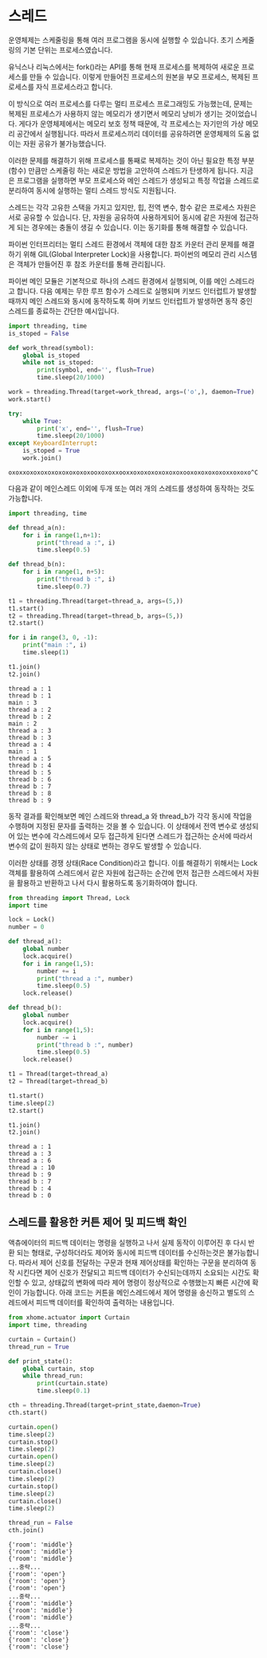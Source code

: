 # 스레드
운영체제는 스케줄링을 통해 여러 프로그램을 동시에 실행할 수 있습니다. 초기 스케줄링의 기본 단위는 프로세스였습니다. 

유닉스나 리눅스에서는 fork()라는 API를 통해 현재 프로세스를 복제하여 새로운 프로세스를 만들 수 있습니다. 이렇게 만들어진 프로세스의 원본을 부모 프로세스, 복제된 프로세스를 자식 프로세스라고 합니다. 

이 방식으로 여러 프로세스를 다루는 멀티 프로세스 프로그래밍도 가능했는데, 문제는 복제된 프로세스가 사용하지 않는 메모리가 생기면서 메모리 낭비가 생기는 것이었습니다. 게다가 운영체제에서는 메모리 보호 정책 때문에, 각 프로세스는 자기만의 가상 메모리 공간에서 실행됩니다. 따라서 프로세스끼리 데이터를 공유하려면 운영체제의 도움 없이는 자원 공유가 불가능했습니다. 

이러한 문제를 해결하기 위해 프로세스를 통째로 복제하는 것이 아닌 필요한 특정 부분(함수) 만큼만 스케줄링 하는 새로운 방법을 고안하여 스레드가 탄생하게 됩니다. 지금은 프로그램을 실행하면 부모 프로세스와 메인 스레드가 생성되고 특정 작업을 스레드로 분리하여 동시에 실행하는 멀티 스레드 방식도 지원됩니다.

스레드는 각각 고유한 스택을 가지고 있지만, 힙, 전역 변수, 함수 같은 프로세스 자원은 서로 공유할 수 있습니다. 단, 자원을 공유하여 사용하게되어 동시에 같은 자원에 접근하게 되는 경우에는 충돌이 생길 수 있습니다. 이는 동기화를 통해 해결할 수 있습니다. 

파이썬 인터프리터는 멀티 스레드 환경에서 객체에 대한 참조 카운터 관리 문제를 해결하기 위해 GIL(Global Interpreter Lock)을 사용합니다. 파이썬의 메모리 관리 시스템은 객체가 만들어진 후 참조 카운터를 통해 관리됩니다. 

파이썬 메인 모듈은 기본적으로 하나의 스레드 환경에서 실행되며, 이를 메인 스레드라고 합니다. 다음 예제는 무한 루프 함수가 스레드로 실행되며 키보드 인터럽트가 발생할 때까지 메인 스레드와 동시에 동작하도록 하며 키보드 인터럽트가 발생하면 동작 중인 스레드를 종료하는 간단한 예시입니다. 

```python
import threading, time 
is_stoped = False

def work_thread(symbol):
    global is_stoped
    while not is_stoped:
        print(symbol, end='', flush=True)
        time.sleep(20/1000)

work = threading.Thread(target=work_thread, args=('o',), daemon=True)
work.start()

try:
    while True:
        print('x', end='', flush=True)
        time.sleep(20/1000)
except KeyboardInterrupt:
    is_stoped = True
    work.join()  
```
```out
oxoxxoxoxoxoxoxoxoxoxoxooxoxoxxooxxoxoxoxoxoxoxoxooxoxoxoxoxoxxoxoxo^C
```

다음과 같이 메인스레드 이외에 두개 또는 여러 개의 스레드를 생성하여 동작하는 것도 가능합니다.

```python
import threading, time

def thread_a(n):
    for i in range(1,n+1):
        print("thread a :", i)
        time.sleep(0.5)

def thread_b(n):
    for i in range(1, n+5):   
        print("thread b :", i)
        time.sleep(0.7)

t1 = threading.Thread(target=thread_a, args=(5,))
t1.start()
t2 = threading.Thread(target=thread_b, args=(5,)) 
t2.start()

for i in range(3, 0, -1):
    print("main :", i)
    time.sleep(1)

t1.join()
t2.join()
```

```out
thread a : 1
thread b : 1
main : 3
thread a : 2
thread b : 2
main : 2
thread a : 3
thread b : 3
thread a : 4
main : 1
thread a : 5
thread b : 4
thread b : 5
thread b : 6
thread b : 7
thread b : 8
thread b : 9
```

동작 결과를 확인해보면 메인 스레드와 thread_a 와 thread_b가 각각 동시에 작업을 수행하며 지정된 문자를 출력하는 것을 볼 수 있습니다. 이 상태에서 전역 변수로 생성되어 있는 변수에 각스레드에서 모두 접근하게 된다면 스레드가 접근하는 순서에 따라서 변수의 값이 원하지 않는 상태로 변하는 경우도 발생할 수 있습니다. 

이러한 상태를 경쟁 상태(Race Condition)라고 합니다. 이를 해결하기 위해서는 Lock 객체를 활용하여 스레드에서 같은 자원에 접근하는 순간에 먼저 접근한 스레드에서 자원을 활용하고 반환하고 나서 다시 활용하도록 동기화하여야 합니다.

```python
from threading import Thread, Lock
import time

lock = Lock()
number = 0

def thread_a():
    global number
    lock.acquire()
    for i in range(1,5):
        number += i 
        print("thread a :", number)
        time.sleep(0.5)
    lock.release()

def thread_b():
    global number
    lock.acquire()
    for i in range(1,5):
        number -= i 
        print("thread b :", number)
        time.sleep(0.5)
    lock.release()

t1 = Thread(target=thread_a)
t2 = Thread(target=thread_b)

t1.start()
time.sleep(2)
t2.start()

t1.join()
t2.join()
```

```out
thread a : 1
thread a : 3
thread a : 6
thread a : 10
thread b : 9
thread b : 7
thread b : 4
thread b : 0
```

## 스레드를 활용한 커튼 제어 및 피드백 확인 
액츄에이터의 피드백 데이터는 명령을 실행하고 나서 실제 동작이 이루어진 후 다시 반환 되는 형태로, 구성하더라도 제어와 동시에 피드백 데이터를 수신하는것은 불가능합니다. 따라서 제어 신호를 전달하는 구문과 현재 제어상태를 확인하는 구문을 분리하여 동작 시킨다면 제어 신호가 전달되고 피드백 데이터가 수신되는데까지 소요되는 시간도 확인할 수 있고, 상태값의 변화에 따라 제어 명령이 정상적으로 수행했는지 빠른 시간에 확인이 가능합니다. 아래 코드는 커튼을 메인스레드에서 제어 명령을 송신하고 별도의 스레드에서 피드백 데이터를 확인하여 출력하는 내용입니다. 

```python
from xhome.actuator import Curtain
import time, threading 

curtain = Curtain()
thread_run = True

def print_state():
    global curtain, stop
    while thread_run:
        print(curtain.state)
        time.sleep(0.1)

cth = threading.Thread(target=print_state,daemon=True)
cth.start()

curtain.open()
time.sleep(2)
curtain.stop()
time.sleep(2)
curtain.open()
time.sleep(2)
curtain.close()
time.sleep(2)
curtain.stop()
time.sleep(2)
curtain.close()
time.sleep(2)

thread_run = False
cth.join()
```

```out
{'room': 'middle'}
{'room': 'middle'}
{'room': 'middle'}
...중략...
{'room': 'open'}
{'room': 'open'}
{'room': 'open'}
...중략...
{'room': 'middle'}
{'room': 'middle'}
{'room': 'middle'}
...중략...
{'room': 'close'}
{'room': 'close'}
{'room': 'close'}
```
